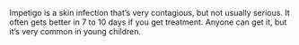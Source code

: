 Impetigo is a skin infection that’s very contagious, but not usually serious. It often gets better in 7 to 10 days if you get treatment. Anyone can get it, but it’s very common in young children.